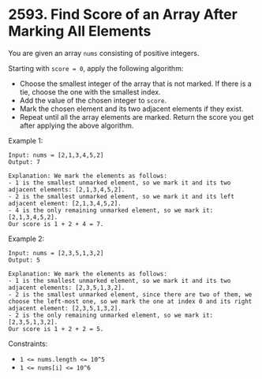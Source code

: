 # 2593. Find Score of an Array After Marking All Elements

You are given an array `nums` consisting of positive integers.

Starting with `score = 0`, apply the following algorithm:

- Choose the smallest integer of the array that is not marked. If there is a tie, choose the one with the smallest index.
- Add the value of the chosen integer to `score`.
- Mark the chosen element and its two adjacent elements if they exist.
- Repeat until all the array elements are marked.
Return the score you get after applying the above algorithm.


Example 1:

    Input: nums = [2,1,3,4,5,2]
    Output: 7

    Explanation: We mark the elements as follows:
    - 1 is the smallest unmarked element, so we mark it and its two adjacent elements: [2,1,3,4,5,2].
    - 2 is the smallest unmarked element, so we mark it and its left adjacent element: [2,1,3,4,5,2].
    - 4 is the only remaining unmarked element, so we mark it: [2,1,3,4,5,2].
    Our score is 1 + 2 + 4 = 7.
    
Example 2:

    Input: nums = [2,3,5,1,3,2]
    Output: 5

    Explanation: We mark the elements as follows:
    - 1 is the smallest unmarked element, so we mark it and its two adjacent elements: [2,3,5,1,3,2].
    - 2 is the smallest unmarked element, since there are two of them, we choose the left-most one, so we mark the one at index 0 and its right adjacent element: [2,3,5,1,3,2].
    - 2 is the only remaining unmarked element, so we mark it: [2,3,5,1,3,2].
    Our score is 1 + 2 + 2 = 5.

Constraints:

- `1 <= nums.length <= 10^5`
- `1 <= nums[i] <= 10^6`